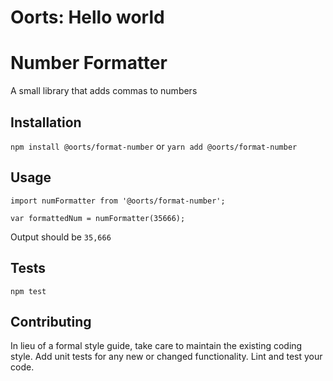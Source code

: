 Oorts: Hello world
=========
Number Formatter
=========

A small library that adds commas to numbers

## Installation

  `npm install @oorts/format-number`
  or
  `yarn add @oorts/format-number`

## Usage

    import numFormatter from '@oorts/format-number';

    var formattedNum = numFormatter(35666);
  
  
  Output should be `35,666`


## Tests

  `npm test`

## Contributing

In lieu of a formal style guide, take care to maintain the existing coding style. Add unit tests for any new or changed functionality. Lint and test your code.